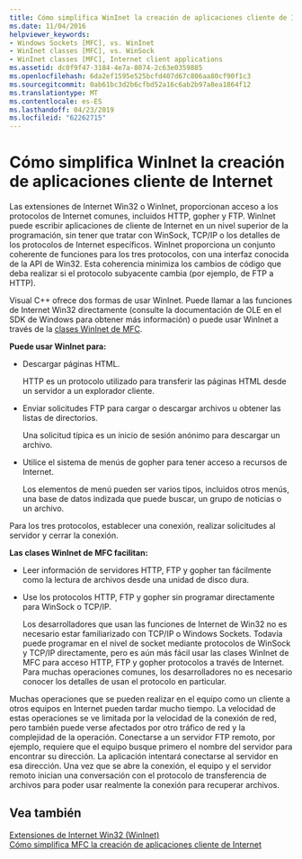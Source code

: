 ```yaml
---
title: Cómo simplifica WinInet la creación de aplicaciones cliente de Internet
ms.date: 11/04/2016
helpviewer_keywords:
- Windows Sockets [MFC], vs. WinInet
- WinInet classes [MFC], vs. WinSock
- WinInet classes [MFC], Internet client applications
ms.assetid: dc0f9f47-3184-4e7a-8074-2c63e0359885
ms.openlocfilehash: 6da2ef1595e525bcfd407d67c806aa80cf90f1c3
ms.sourcegitcommit: 0ab61bc3d2b6cfbd52a16c6ab2b97a8ea1864f12
ms.translationtype: MT
ms.contentlocale: es-ES
ms.lasthandoff: 04/23/2019
ms.locfileid: "62262715"
---
```

# <a name="how-wininet-makes-it-easier-to-create-internet-client-applications"></a>Cómo simplifica WinInet la creación de aplicaciones cliente de Internet

Las extensiones de Internet Win32 o WinInet, proporcionan acceso a los protocolos de Internet comunes, incluidos HTTP, gopher y FTP. WinInet puede escribir aplicaciones de cliente de Internet en un nivel superior de la programación, sin tener que tratar con WinSock, TCP/IP o los detalles de los protocolos de Internet específicos. WinInet proporciona un conjunto coherente de funciones para los tres protocolos, con una interfaz conocida de la API de Win32. Esta coherencia minimiza los cambios de código que deba realizar si el protocolo subyacente cambia (por ejemplo, de FTP a HTTP).

Visual C++ ofrece dos formas de usar WinInet. Puede llamar a las funciones de Internet Win32 directamente (consulte la documentación de OLE en el SDK de Windows para obtener más información) o puede usar WinInet a través de la [clases WinInet de MFC](../mfc/mfc-classes-for-creating-internet-client-applications.md).

**Puede usar WinInet para:**

- Descargar páginas HTML.

   HTTP es un protocolo utilizado para transferir las páginas HTML desde un servidor a un explorador cliente.

- Enviar solicitudes FTP para cargar o descargar archivos u obtener las listas de directorios.

   Una solicitud típica es un inicio de sesión anónimo para descargar un archivo.

- Utilice el sistema de menús de gopher para tener acceso a recursos de Internet.

   Los elementos de menú pueden ser varios tipos, incluidos otros menús, una base de datos indizada que puede buscar, un grupo de noticias o un archivo.

Para los tres protocolos, establecer una conexión, realizar solicitudes al servidor y cerrar la conexión.

**Las clases WinInet de MFC facilitan:**

- Leer información de servidores HTTP, FTP y gopher tan fácilmente como la lectura de archivos desde una unidad de disco dura.

- Use los protocolos HTTP, FTP y gopher sin programar directamente para WinSock o TCP/IP.

   Los desarrolladores que usan las funciones de Internet de Win32 no es necesario estar familiarizado con TCP/IP o Windows Sockets. Todavía puede programar en el nivel de socket mediante protocolos de WinSock y TCP/IP directamente, pero es aún más fácil usar las clases WinInet de MFC para acceso HTTP, FTP y gopher protocolos a través de Internet. Para muchas operaciones comunes, los desarrolladores no es necesario conocer los detalles de usan el protocolo en particular.

Muchas operaciones que se pueden realizar en el equipo como un cliente a otros equipos en Internet pueden tardar mucho tiempo. La velocidad de estas operaciones se ve limitada por la velocidad de la conexión de red, pero también puede verse afectados por otro tráfico de red y la complejidad de la operación. Conectarse a un servidor FTP remoto, por ejemplo, requiere que el equipo busque primero el nombre del servidor para encontrar su dirección. La aplicación intentará conectarse al servidor en esa dirección. Una vez que se abre la conexión, el equipo y el servidor remoto inician una conversación con el protocolo de transferencia de archivos para poder usar realmente la conexión para recuperar archivos.

## <a name="see-also"></a>Vea también

[Extensiones de Internet Win32 (WinInet)](../mfc/win32-internet-extensions-wininet.md)<br/>
[Cómo simplifica MFC la creación de aplicaciones cliente de Internet](../mfc/how-mfc-makes-it-easier-to-create-internet-client-applications.md)
